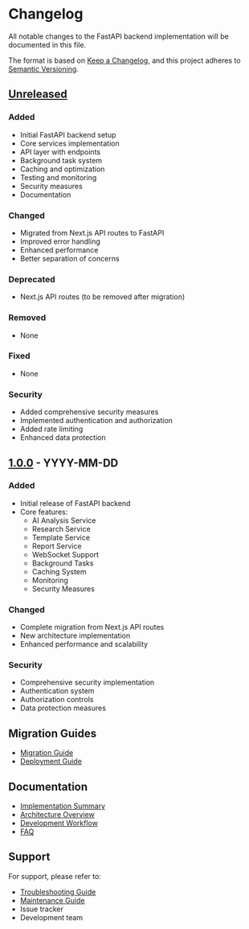 # Changelog

All notable changes to the FastAPI backend implementation will be documented in this file.

The format is based on [Keep a Changelog](https://keepachangelog.com/en/1.0.0/),
and this project adheres to [Semantic Versioning](https://semver.org/spec/v2.0.0.html).

## [Unreleased]

### Added
- Initial FastAPI backend setup
- Core services implementation
- API layer with endpoints
- Background task system
- Caching and optimization
- Testing and monitoring
- Security measures
- Documentation

### Changed
- Migrated from Next.js API routes to FastAPI
- Improved error handling
- Enhanced performance
- Better separation of concerns

### Deprecated
- Next.js API routes (to be removed after migration)

### Removed
- None

### Fixed
- None

### Security
- Added comprehensive security measures
- Implemented authentication and authorization
- Added rate limiting
- Enhanced data protection

## [1.0.0] - YYYY-MM-DD

### Added
- Initial release of FastAPI backend
- Core features:
  - AI Analysis Service
  - Research Service
  - Template Service
  - Report Service
  - WebSocket Support
  - Background Tasks
  - Caching System
  - Monitoring
  - Security Measures

### Changed
- Complete migration from Next.js API routes
- New architecture implementation
- Enhanced performance and scalability

### Security
- Comprehensive security implementation
- Authentication system
- Authorization controls
- Data protection measures

## Migration Guides
- [Migration Guide](phases/06-migration-guide.md)
- [Deployment Guide](phases/07-deployment-guide.md)

## Documentation
- [Implementation Summary](phases/00-implementation-summary.md)
- [Architecture Overview](phases/01-architecture-overview.md)
- [Development Workflow](phases/12-development-workflow.md)
- [FAQ](FAQ.md)

## Support
For support, please refer to:
- [Troubleshooting Guide](phases/08-troubleshooting-guide.md)
- [Maintenance Guide](phases/10-maintenance-guide.md)
- Issue tracker
- Development team

[Unreleased]: https://github.com/username/repo/compare/v1.0.0...HEAD
[1.0.0]: https://github.com/username/repo/releases/tag/v1.0.0
